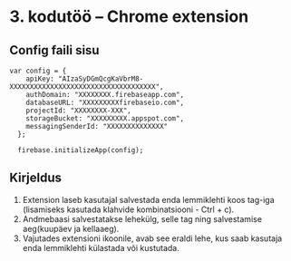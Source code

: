 # 3. kodutöö – Chrome extension

## Config faili sisu

```JS
var config = {
    apiKey: "AIzaSyDGmQcgKaVbrM8-XXXXXXXXXXXXXXXXXXXXXXXXXXXXXXXXXXXX",
    authDomain: "XXXXXXXX.firebaseapp.com",
    databaseURL: "XXXXXXXXXfirebaseio.com",
    projectId: "XXXXXXXX-XXX",
    storageBucket: "XXXXXXXXX.appspot.com",
    messagingSenderId: "XXXXXXXXXXXXXX"
  };

  firebase.initializeApp(config);
```

## Kirjeldus

1. Extension laseb kasutajal salvestada enda lemmiklehti koos tag-iga (lisamiseks kasutada klahvide kombinatsiooni - Ctrl + c).
1. Andmebaasi salvestatakse lehekülg, selle tag ning salvestamise aeg(kuupäev ja kellaaeg).
1. Vajutades extensioni ikoonile, avab see eraldi lehe, kus saab kasutaja enda lemmiklehti külastada
või kustutada.